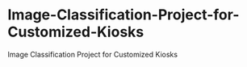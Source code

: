 # Image-Classification-Project-for-Customized-Kiosks
Image Classification Project for Customized Kiosks
